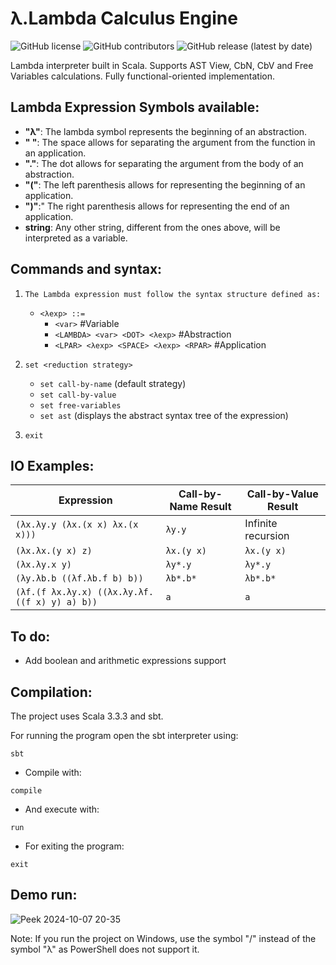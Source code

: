# λ.Lambda Calculus Engine
![GitHub license](https://img.shields.io/github/license/qbixxx/LambdaCalculusEngine)
![GitHub contributors](https://img.shields.io/github/contributors/qbixxx/LambdaCalculusEngine)
![GitHub release (latest by date)](https://img.shields.io/github/v/release/qbixxx/LambdaCalculusEngine)

Lambda interpreter built in Scala. Supports AST View, CbN, CbV and Free Variables calculations. Fully functional-oriented implementation.

## Lambda Expression Symbols available:
- **"λ"**: The lambda symbol represents the beginning of an abstraction.
- **" "**: The space allows for separating the argument from the function in an application.
- **"."**: The dot allows for separating the argument from the body of an abstraction.
- **"("**: The left parenthesis allows for representing the beginning of an application.
- **")"**:" The right parenthesis allows for representing the end of an application.
- **string**: Any other string, different from the ones above, will be interpreted as a variable.

## Commands and syntax:

1. `The Lambda expression must follow the syntax structure defined as:`
   - `<λexp> ::=`
     - `<var>` #Variable
     - `<LAMBDA> <var> <DOT> <λexp>` #Abstraction
     - `<LPAR> <λexp> <SPACE> <λexp> <RPAR>` #Application

2. `set <reduction strategy>`
   - `set call-by-name` (default strategy)
   - `set call-by-value`
   - `set free-variables`
   - `set ast` (displays the abstract syntax tree of the expression)

3. `exit`

## IO Examples:

| Expression | Call-by-Name Result | Call-by-Value Result |
| ---------- | ------------------- | -------------------- |
| `(λx.λy.y (λx.(x x) λx.(x x)))` | `λy.y` | Infinite recursion |
| `(λx.λx.(y x) z)` | `λx.(y x)` | `λx.(y x)` |
| `(λx.λy.x y)` | `λy*.y` | `λy*.y` |
| `(λy.λb.b ((λf.λb.f b) b))` |  `λb*.b*` | `λb*.b*` |
| `(λf.(f λx.λy.x) ((λx.λy.λf.((f x) y) a) b))` | `a` | `a` |

## To do:
* Add boolean and arithmetic expressions support

## Compilation:

The project uses Scala 3.3.3 and sbt.

For running the program open the sbt interpreter using:
````shell
sbt
````
- Compile with:
````shell
compile
````
- And execute with:
````shell
run
````
- For exiting the program:
````shell
exit
````

## Demo run:
![Peek 2024-10-07 20-35](https://github.com/user-attachments/assets/3de43b57-4166-4e1e-848e-f4d420dfeaa1)

Note: If you run the project on Windows, use the symbol "/" instead of the symbol "λ" as PowerShell does not support it.
